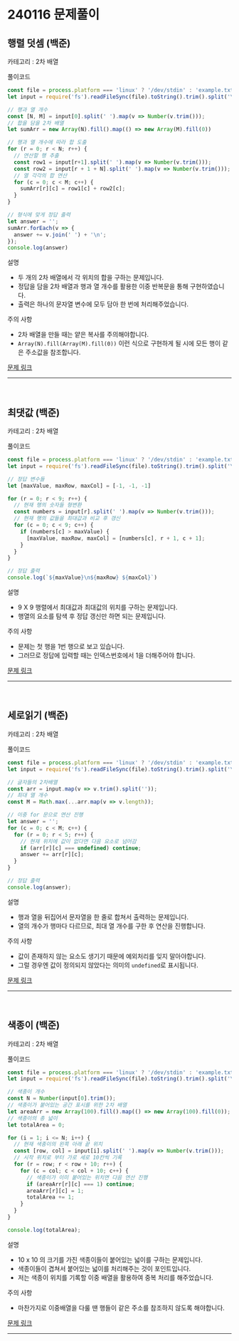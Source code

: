 # 240116 문제풀이

## 행렬 덧셈 (백준)

카테고리 : 2차 배열

풀이코드
```js
const file = process.platform === 'linux' ? '/dev/stdin' : 'example.txt';
let input = require('fs').readFileSync(file).toString().trim().split('\n');

// 행과 열 개수
const [N, M] = input[0].split(' ').map(v => Number(v.trim()));
// 합을 담을 2차 배열
let sumArr = new Array(N).fill().map(() => new Array(M).fill(0))

// 행과 열 개수에 따라 합 도출
for (r = 0; r < N; r++) {
  // 연산할 행 추출
  const row1 = input[r+1].split(' ').map(v => Number(v.trim()));
  const row2 = input[r + 1 + N].split(' ').map(v => Number(v.trim()));
  // 열 각각의 합 연산
  for (c = 0; c < M; c++) {
    sumArr[r][c] = row1[c] + row2[c];
  }
}

// 형식에 맞게 정답 출력
let answer = '';
sumArr.forEach(v => {
  answer += v.join(' ') + '\n';
});
console.log(answer)
```

설명
- 두 개의 2차 배열에서 각 위치의 합을 구하는 문제입니다.
- 정답을 담을 2차 배열과 행과 열 개수를 활용한 이중 반복문을 통해 구현하였습니다.
- 출력은 하나의 문자열 변수에 모두 담아 한 번에 처리해주었습니다.

주의 사항
- 2차 배열을 만들 때는 얕은 복사를 주의해야합니다.  
- `Array(N).fill(Array(M).fill(0))` 이런 식으로 구현하게 될 시에 모든 행이 같은 주소값을 참조합니다.

[문제 링크](https://www.acmicpc.net/problem/2738) 

<hr><br>

## 최댓값 (백준)

카테고리 : 2차 배열

풀이코드
```js
const file = process.platform === 'linux' ? '/dev/stdin' : 'example.txt';
let input = require('fs').readFileSync(file).toString().trim().split('\n');

// 정답 변수들
let [maxValue, maxRow, maxCol] = [-1, -1, -1]

for (r = 0; r < 9; r++) {
  // 현재 행의 숫자들 형변환
  const numbers = input[r].split(' ').map(v => Number(v.trim()));
  // 현재 행의 값들을 최대값과 비교 후 갱신
  for (c = 0; c < 9; c++) {
    if (numbers[c] > maxValue) {
      [maxValue, maxRow, maxCol] = [numbers[c], r + 1, c + 1];
    }
  }
}

// 정답 출력
console.log(`${maxValue}\n${maxRow} ${maxCol}`)
```

설명
- 9 X 9 행렬에서 최대값과 최대값의 위치를 구하는 문제입니다.
- 행열의 요소를 탐색 후 정답 갱신만 하면 되는 문제입니다.

주의 사항
- 문제는 첫 행을 1번 행으로 보고 있습니다.
- 그러므로 정답에 입력할 때는 인덱스번호에서 1을 더해주어야 합니다.

[문제 링크](https://www.acmicpc.net/problem/2566) 

<hr><br>

## 세로읽기 (백준)

카테고리 : 2차 배열

풀이코드
```js
const file = process.platform === 'linux' ? '/dev/stdin' : 'example.txt';
let input = require('fs').readFileSync(file).toString().trim().split('\n');

// 글자들의 2차배열
const arr = input.map(v => v.trim().split(''));
// 최대 열 개수
const M = Math.max(...arr.map(v => v.length));

// 이중 for 문으로 연산 진행
let answer = '';
for (c = 0; c < M; c++) {
  for (r = 0; r < 5; r++) {
    // 현재 위치에 값이 없다면 다음 요소로 넘어감
    if (arr[r][c] === undefined) continue;
    answer += arr[r][c];
  }
}

// 정답 출력
console.log(answer);
```

설명
- 행과 열을 뒤집어서 문자열을 한 줄로 합쳐서 출력하는 문제입니다.
- 열의 개수가 행마다 다르므로, 최대 열 개수를 구한 후 연산을 진행합니다.

주의 사항
- 값이 존재하지 않는 요소도 생기기 때문에 예외처리를 잊지 말아야합니다.
- 그럴 경우엔 값이 정의되지 않았다는 의미의 `undefined`로 표시됩니다. 

[문제 링크](https://www.acmicpc.net/problem/10798) 

<hr><br>

## 색종이 (백준)

카테고리 : 2차 배열

풀이코드
```js
const file = process.platform === 'linux' ? '/dev/stdin' : 'example.txt';
let input = require('fs').readFileSync(file).toString().trim().split('\n');

// 색종이 개수
const N = Number(input[0].trim());
// 색종이가 붙어있는 공간 표시를 위한 2차 배열
let areaArr = new Array(100).fill().map(() => new Array(100).fill(0));
// 색종이의 총 넓이
let totalArea = 0;

for (i = 1; i <= N; i++) {
  // 현재 색종이의 왼쪽 아래 끝 위치
  const [row, col] = input[i].split(' ').map(v => Number(v.trim()));
  // 시작 위치로 부터 가로 세로 10칸씩 기록
  for (r = row; r < row + 10; r++) {
    for (c = col; c < col + 10; c++) {
      // 색종이가 이미 붙어있는 위치면 다음 연산 진행
      if (areaArr[r][c] === 1) continue;
      areaArr[r][c] = 1;
      totalArea += 1;
    }
  }
}

console.log(totalArea);
```

설명
- 10 x 10 의 크기를 가진 색종이들이 붙어있는 넓이를 구하는 문제입니다.
- 색종이들이 겹쳐서 붙어있는 넓이를 처리해주는 것이 포인트입니다.
- 저는 색종이 위치를 기록할 이중 배열을 활용하여 중복 처리를 해주었습니다.

주의 사항
- 마찬가지로 이중배열을 다룰 땐 행들이 같은 주소를 참조하지 않도록 해야합니다.

[문제 링크](https://www.acmicpc.net/problem/10798) 

<hr><br>